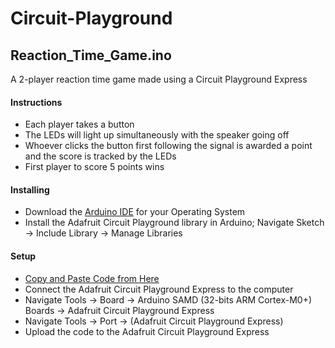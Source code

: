# Circuit-Playground

## Reaction_Time_Game.ino
A 2-player reaction time game made using a Circuit Playground Express

#### Instructions
* Each player takes a button
* The LEDs will light up simultaneously with the speaker going off
* Whoever clicks the button first following the signal is awarded a point and the score is tracked by the LEDs
* First player to score 5 points wins

#### Installing
* Download the [Arduino IDE](https://www.arduino.cc/en/software) for your Operating System
* Install the Adafruit Circuit Playground library in Arduino; Navigate Sketch -> Include Library -> Manage Libraries

#### Setup
* [Copy and Paste Code from Here](https://raw.githubusercontent.com/Lin-Ian/Circuit-Playground/main/Reaction_Time_Game.ino)
* Connect the Adafruit Circuit Playground Express to the computer
* Navigate Tools -> Board -> Arduino SAMD (32-bits ARM Cortex-M0+) Boards -> Adafruit Circuit Playground Express
* Navigate Tools -> Port -> (Adafruit Circuit Playground Express)
* Upload the code to the Adafruit Circuit Playground Express
